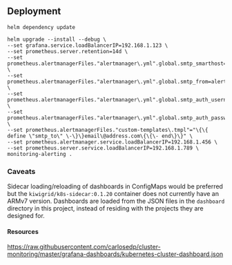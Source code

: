 ## Deployment
```
helm dependency update 
```
```
helm upgrade --install --debug \
--set grafana.service.loadBalancerIP=192.168.1.123 \
--set prometheus.server.retention=14d \
--set prometheus.alertmanagerFiles."alertmanager\.yml".global.smtp_smarthost=smtp.host.com:26 \
--set prometheus.alertmanagerFiles."alertmanager\.yml".global.smtp_from=alerts@host.com \
--set prometheus.alertmanagerFiles."alertmanager\.yml".global.smtp_auth_username=alerts@host.com \
--set prometheus.alertmanagerFiles."alertmanager\.yml".global.smtp_auth_password=pass123! \
--set prometheus.alertmanagerFiles."custom-templates\.tmpl"="\{\{ define \"smtp_to\" \-\}\}email\@address.com\{\{\- end\}\}" \
--set prometheus.alertmanager.service.loadBalancerIP=192.168.1.456 \
--set prometheus.server.service.loadBalancerIP=192.168.1.789 \
monitoring-alerting .
```

### Caveats

Sidecar loading/reloading of dashboards in ConfigMaps would be preferred but the ```kiwigrid/k8s-sidecar:0.1.20``` container does not currently have an ARMv7 version.  Dashboards are loaded from the JSON files in the ```dashboard``` directory in this project, instead of residing with the projects they are designed for.

#### Resources

https://raw.githubusercontent.com/carlosedp/cluster-monitoring/master/grafana-dashboards/kubernetes-cluster-dashboard.json